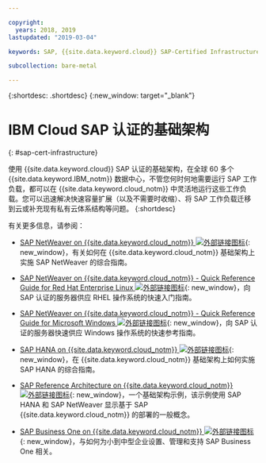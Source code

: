 ```yaml
---

copyright:
  years: 2018, 2019
lastupdated: "2019-03-04"

keywords: SAP, {{site.data.keyword.cloud}} SAP-Certified Infrastructure

subcollection: bare-metal

---
```


{:shortdesc: .shortdesc}
{:new_window: target="_blank"}

# IBM Cloud SAP 认证的基础架构
{: #sap-cert-infrastructure}

使用 {{site.data.keyword.cloud}} SAP 认证的基础架构，在全球 60 多个 {{site.data.keyword.IBM_notm}} 数据中心，不管您何时何地需要运行 SAP 工作负载，都可以在 {{site.data.keyword.cloud_notm}} 中灵活地运行这些工作负载。您可以迅速解决快速容量扩展（以及不需要时收缩）、将 SAP 工作负载迁移到云或补充现有私有云体系结构等问题。
{:shortdesc}

有关更多信息，请参阅：

  * [SAP NetWeaver on {{site.data.keyword.cloud_notm}} ![外部链接图标](../icons/launch-glyph.svg "外部链接图标")](https://cloud.ibm.com/docs/infrastructure/sap-netweaver?topic=sap-netweaver-getting-started#getting-started){: new_window}，有关如何在 {{site.data.keyword.cloud_notm}} 基础架构上实施 SAP NetWeaver 的综合指南。
  * [SAP NetWeaver on {{site.data.keyword.cloud_notm}} - Quick Reference Guide for Red Hat Enterprise Linux ![外部链接图标](../icons/launch-glyph.svg "外部链接图标")](https://cloud.ibm.com/docs/infrastructure/sap-netweaver-rhel-qrg?topic=sap-netweaver-rhel-qrg-getting-started-tutorial#getting-started-tutorial){: new_window}，向 SAP 认证的服务器供应 RHEL 操作系统的快速入门指南。
  * [SAP NetWeaver on {{site.data.keyword.cloud_notm}} - Quick Reference Guide for Microsoft Windows ![外部链接图标](../icons/launch-glyph.svg "外部链接图标")](https://cloud.ibm.com/docs/infrastructure/sap-netweaver-ms-qrg?topic=sap-netweaver-ms-qrg-getting-started-tutorial#getting-started-tutorial){: new_window}，向 SAP 认证的服务器快速供应 Windows 操作系统的快速参考指南。

  * [SAP HANA on {{site.data.keyword.cloud_notm}} ![外部链接图标](../icons/launch-glyph.svg "外部链接图标")](https://cloud.ibm.com/docs/infrastructure/sap-hana?topic=sap-hana-getting-started#getting-started){: new_window}，在 {{site.data.keyword.cloud_notm}} 基础架构上如何实施 SAP HANA 的综合指南。

  * [SAP Reference Architecture on {{site.data.keyword.cloud_notm}} ![外部链接图标](../icons/launch-glyph.svg "外部链接图标")](https://cloud.ibm.com/docs/infrastructure/sap-reference-architecture?topic=sap-reference-architecture-getting-started#getting-started){: new_window}，一个基础架构示例，该示例使用 SAP HANA 和 SAP NetWeaver 显示基于 SAP {{site.data.keyword.cloud_notm}} 的部署的一般概念。

  * [SAP Business One on {{site.data.keyword.cloud_notm}} ![外部链接图标](../icons/launch-glyph.svg "外部链接图标")](https://cloud.ibm.com/docs/infrastructure/sap-b1?topic=infrastructure/sap-b1-getting-started#getting-started){: new_window}，与如何为小到中型企业设置、管理和支持 SAP Business One 相关。
